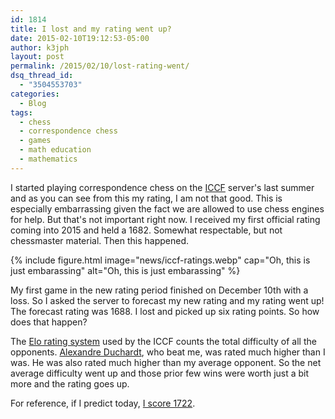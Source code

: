 ```yaml
---
id: 1814
title: I lost and my rating went up?
date: 2015-02-10T19:12:53-05:00
author: k3jph
layout: post
permalink: /2015/02/10/lost-rating-went/
dsq_thread_id:
  - "3504553703"
categories:
  - Blog
tags:
  - chess
  - correspondence chess
  - games
  - math education
  - mathematics
---
```

I started playing correspondence chess on the [ICCF](http://www.iccf.com) server's last summer and as you can see from this my rating, I am not that good.  This is especially embarrassing given the fact we are allowed to use chess engines for help.  But that's not important right now.  I received my first official rating coming into 2015 and held a 1682.  Somewhat respectable, but not chessmaster material.  Then this happened.

{% include figure.html image="news/iccf-ratings.webp"
   cap="Oh, this is just embarassing"
   alt="Oh, this is just embarassing" %}
   
My first game in the new rating period finished on December 10th with a loss.  So I asked the server to forecast my new rating and my rating went up!  The forecast rating was 1688.  I lost and picked up six rating points.  So how does that happen?

The [Elo rating system](http://en.wikipedia.org/wiki/Elo_rating_system) used by the ICCF counts the total difficulty of all the opponents.  [Alexandre Duchardt](https://www.iccf.com/player?id=181274), who beat me, was rated much higher than I was.  He was also rated much higher than my average opponent.  So the net average difficulty went up and those prior few wins were worth just a bit more and the rating goes up.  

For reference, if I predict today, [I score 1722](https://www.iccf.com/player?id=515988).
